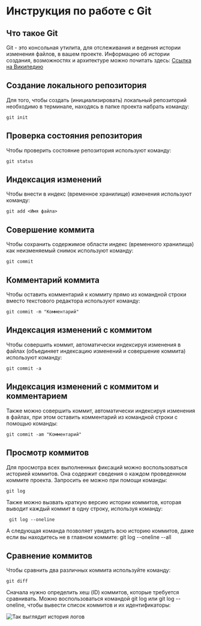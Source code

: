 # **Инструкция по работе с Git**

## Что такое Git

 Git - это консольная утилита, для отслеживания и ведения истории изменения файлов, в вашем проекте. Информацию об истории создания, возможностях и архитектуре можно почитать здесь: [Ссылка на Википедию](https://ru.wikipedia.org/wiki/Git "Ссылка на Википедию")

 ## Создание локального репозитория

 Для того, чтобы создать (инициализировать) локальный репозиторий необходимо в терминале, находясь в папке проекта набрать команду:

    git init

## Проверка состояния репозитория

Чтобы проверить состояние репозитория используют команду:

    git status

## Индексация изменений

Чтобы внести в индекс (временное хранилище) изменения используют команду:

    git add <Имя файла>

## Совершение коммита

Чтобы сохранить содержимое области индекс (временного хранилища) как неизменяемый снимок используют команду:

    git commit

 ## Комментарий коммита

Чтобы оставить комментарий к коммиту прямо из командной строки
вместо текстового редактора используют команду:

    git commit -m "Комментарий"

## Индексация изменений с коммитом

Чтобы совершить коммит, автоматически индексируя изменения в файлах (объединяет индексацию изменений и совершение коммита) используют команду:

    git commit -a

## Индексация изменений с коммитом и комментарием

Также можно совершить коммит, автоматически индексируя изменения в файлах, при этом оставить комментарий из командной строки с помощью команды:

    git commit -am "Комментарий"

## Просмотр коммитов

Для просмотра всех выполненных фиксаций можно воспользоваться историей коммитов. Она содержит сведения о каждом проведенном коммите проекта. Запросить ее можно при помощи команды:

    git log

Также можно вызвать краткую версию истории коммитов, которая выводит каждый коммит в одну строку, используя команду:

     git log --oneline

А следующая команда позволяет увидеть всю историю коммитов, даже если вы находитесь не в главном коммите:
    git log --oneline --all

## Сравнение коммитов

 Чтобы сравнить два различных коммита используйте команду:

    git diff

Сначала нужно определить хеш (ID) коммитов, которые требуется сравнивать. Можно воспользоваться командой git log или git log --oneline, чтобы вывести список коммитов и их идентификаторы:

![Так выглядит история логов](/Downloads/git%20log.jpg)


